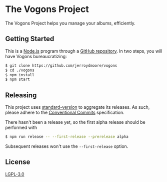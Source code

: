 # The Vogons Project

The Vogons Project helps you manage your albums, efficiently.

## Getting Started

This is a [Node.js](https://nodejs.org/en/) program through a [GitHub repository](https://github.com/jerroydmoore/vogons). In two steps, you will have Vogons bureaucratizing:

```sh
$ git clone https://github.com/jerroydmoore/vogons
$ cd ./vogons
$ npm install
$ npm start
```

## Releasing
This project uses [standard-version](https://github.com/conventional-changelog/standard-version) to aggregate its releases. As such, please adhere to the [Conventional Commits](https://www.conventionalcommits.org/) specification.

There hasn't been a release yet, so the first alpha release should be performed with 

```sh
$ npm run release -- --first-release --prerelease alpha
```

Subsequent releases won't use the `--first-release` option.

## License

[LGPL-3.0](LICENSE)